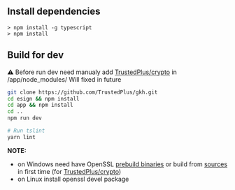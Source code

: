 ## Install dependencies

```
> npm install -g typescript
> npm install

```

## Build for dev
⚠️ Before run dev need manualy add [TrustedPlus/crypto](https://github.com/TrustedPlus/crypto/) in /app/node_modules/ Will fixed in future
```bash
git clone https://github.com/TrustedPlus/gkh.git
cd esign && npm install
cd app && npm install
cd ..
npm run dev

# Run tslint
yarn lint
```

**NOTE:**
* on Windows need have OpenSSL [prebuild binaries](https://wiki.openssl.org/index.php/Binaries) or build from [sources](https://github.com/openssl/openssl/tree/OpenSSL_1_0_2k) in first time (for [TrustedPlus/crypto](https://github.com/TrustedPlus/crypto/blob/master/binding.gyp#L57))
* on Linux install openssl devel package
